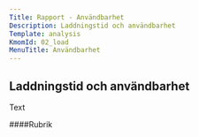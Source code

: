 ```yaml
---
Title: Rapport - Användbarhet
Description: Laddningstid och användbarhet
Template: analysis
KmomId: 02_load
MenuTitle: Användbarhet
---
```


Laddningstid och användbarhet
-------------------

Text

####Rubrik
